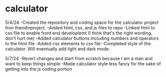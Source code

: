 # calculator

5/4/24 
    -Created the repository and coding space for the calculator project fron theodinproject.
    -Added html, css, and js files to repo
    -Linked html to css file to enable front end developlemt (I think that's the right wording, don't hurt me) 
    -Added calculator buttons including numbers and operators to the html file
    -Added css elements to css file 
    -Completed style of the calculator. Will eventually add light and dark mode.

5/7/24
    -Revert changes and start from scratch because I am a man and want to keep things simple 
    -Made calculator style less fancy for the sake of getting into the js coding portion